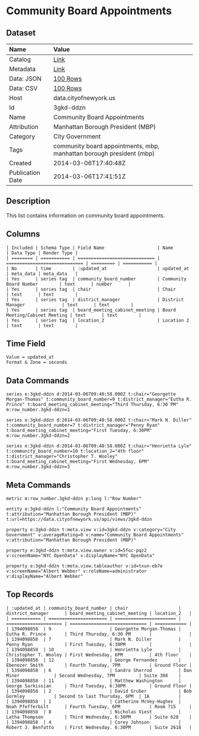 # Community Board Appointments

## Dataset

| Name | Value |
| :--- | :---- |
| Catalog | [Link](https://catalog.data.gov/dataset/community-board-appointments-699cb) |
| Metadata | [Link](https://data.cityofnewyork.us/api/views/3gkd-ddzn) |
| Data: JSON | [100 Rows](https://data.cityofnewyork.us/api/views/3gkd-ddzn/rows.json?max_rows=100) |
| Data: CSV | [100 Rows](https://data.cityofnewyork.us/api/views/3gkd-ddzn/rows.csv?max_rows=100) |
| Host | data.cityofnewyork.us |
| Id | 3gkd-ddzn |
| Name | Community Board Appointments |
| Attribution | Manhattan Borough President (MBP) |
| Category | City Government |
| Tags | community board appointments, mbp, manhattan borough president (mbp) |
| Created | 2014-03-06T17:40:48Z |
| Publication Date | 2014-03-06T17:41:51Z |

## Description

This list contains information on community board appointments.

## Columns

```ls
| Included | Schema Type | Field Name                    | Name                          | Data Type | Render Type |
| ======== | =========== | ============================= | ============================= | ========= | =========== |
| No       | time        | :updated_at                   | updated_at                    | meta_data | meta_data   |
| Yes      | series tag  | community_board_number        | Community Board Number        | text      | number      |
| Yes      | series tag  | chair                         | Chair                         | text      | text        |
| Yes      | series tag  | district_manager              | District Manager              | text      | text        |
| Yes      | series tag  | board_meeting_cabinet_meeting | Board Meeting/Cabinet Meeting | text      | text        |
| Yes      | series tag  | location_2                    | Location 2                    | text      | text        |
```

## Time Field

```ls
Value = updated_at
Format & Zone = seconds
```

## Data Commands

```ls
series e:3gkd-ddzn d:2014-03-06T09:40:58.000Z t:chair="Georgette Morgan-Thomas" t:community_board_number=9 t:district_manager="Eutha R. Prince" t:board_meeting_cabinet_meeting="Third Thursday, 6:30 PM" m:row_number.3gkd-ddzn=1

series e:3gkd-ddzn d:2014-03-06T09:40:58.000Z t:chair="Mark N. Diller" t:community_board_number=7 t:district_manager="Penny Ryan" t:board_meeting_cabinet_meeting="First Tuesday, 6:30PM" m:row_number.3gkd-ddzn=2

series e:3gkd-ddzn d:2014-03-06T09:40:58.000Z t:chair="Henrietta Lyle" t:community_board_number=10 t:location_2="4th floor" t:district_manager="Christopher T. Wooley" t:board_meeting_cabinet_meeting="First Wednesday, 6PM" m:row_number.3gkd-ddzn=3
```

## Meta Commands

```ls
metric m:row_number.3gkd-ddzn p:long l:"Row Number"

entity e:3gkd-ddzn l:"Community Board Appointments" t:attribution="Manhattan Borough President (MBP)" t:url=https://data.cityofnewyork.us/api/views/3gkd-ddzn

property e:3gkd-ddzn t:meta.view v:id=3gkd-ddzn v:category="City Government" v:averageRating=0 v:name="Community Board Appointments" v:attribution="Manhattan Borough President (MBP)"

property e:3gkd-ddzn t:meta.view.owner v:id=5fuc-pqz2 v:screenName="NYC OpenData" v:displayName="NYC OpenData"

property e:3gkd-ddzn t:meta.view.tableauthor v:id=txun-eb7e v:screenName="Albert Webber" v:roleName=administrator v:displayName="Albert Webber"
```

## Top Records

```ls
| :updated_at | community_board_number | chair                   | district_manager      | board_meeting_cabinet_meeting | location_2   | 
| =========== | ====================== | ======================= | ===================== | ============================= | ============ | 
| 1394098858  | 9                      | Georgette Morgan-Thomas | Eutha R. Prince       | Third Thursday, 6:30 PM       |              | 
| 1394098858  | 7                      | Mark N. Diller          | Penny Ryan            | First Tuesday, 6:30PM         |              | 
| 1394098858  | 10                     | Henrietta Lyle          | Christopher T. Wooley | First Wednesday, 6PM          | 4th floor    | 
| 1394098858  | 12                     | George Fernandez        | Ebenezer Smith        | Fourth Tuesday, 7PM           | Ground Floor | 
| 1394098858  | 6                      | Sandro Sherrod          | Dan Miner             | Second Wednesday, 7PM         | Suite 308    | 
| 1394098858  | 11                     | Matthew Washington      | George Sarkissian     | Third Tuesday, 6:30PM         | Ground Floor | 
| 1394098858  | 2                      | David Gruber            | Bob Gormley           | Second to last Thursday, 6PM  | 1A           | 
| 1394098858  | 1                      | Catherine McVey-Hughes  | Noah Pfefferbilt      | Fourth Tuesday, 6PM           | Room 715     | 
| 1394098858  | 8                      | Nicholas Viest          | Latha Thompson        | Third Wednesday, 6:30PM       | Suite 620    | 
| 1394098858  | 4                      | Corey Johnson           | Robert J. Benfatto    | First Wednesday. 6:30PM       | Suite 2618   | 
```